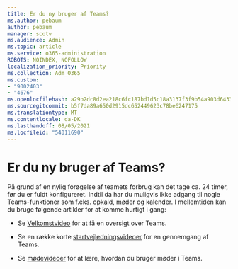 ```yaml
---
title: Er du ny bruger af Teams?
ms.author: pebaum
author: pebaum
manager: scotv
ms.audience: Admin
ms.topic: article
ms.service: o365-administration
ROBOTS: NOINDEX, NOFOLLOW
localization_priority: Priority
ms.collection: Adm_O365
ms.custom:
- "9002403"
- "4676"
ms.openlocfilehash: a29b2dc8d2ea218c6fc187bd1d5c18a3137f3f9b54a903d6433063c233f1996c
ms.sourcegitcommit: b5f7da89a650d2915dc652449623c78be6247175
ms.translationtype: MT
ms.contentlocale: da-DK
ms.lasthandoff: 08/05/2021
ms.locfileid: "54011690"
---
```

# <a name="new-to-teams"></a>Er du ny bruger af Teams?

På grund af en nylig forøgelse af teamets forbrug kan det tage ca. 24 timer, før du er fuldt konfigureret. Indtil da har du muligvis ikke adgang til nogle Teams-funktioner som f.eks. opkald, møder og kalender. I mellemtiden kan du bruge følgende artikler for at komme hurtigt i gang: 

- Se [Velkomstvideo](https://support.office.com/article/welcome-to-microsoft-teams-b98d533f-118e-4bae-bf44-3df2470c2b12) for at få en oversigt over Teams.

- Se en række korte [startvejledningsvideoer](https://support.office.com/article/video-what-is-microsoft-teams-422bf3aa-9ae8-46f1-83a2-e65720e1a34d) for en gennemgang af Teams.

- Se [mødevideoer](https://support.office.com/article/join-a-teams-meeting-078e9868-f1aa-4414-8bb9-ee88e9236ee4) for at lære, hvordan du bruger møder i Teams.
